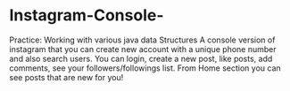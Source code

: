 # Instagram-Console-
Practice: Working with various java data Structures
A console version of instagram that you can create new account with a unique phone number and also search users.
You can login, create a new post, like posts, add comments, see your followers/followings list.
From Home section you can see posts that are new for you!
